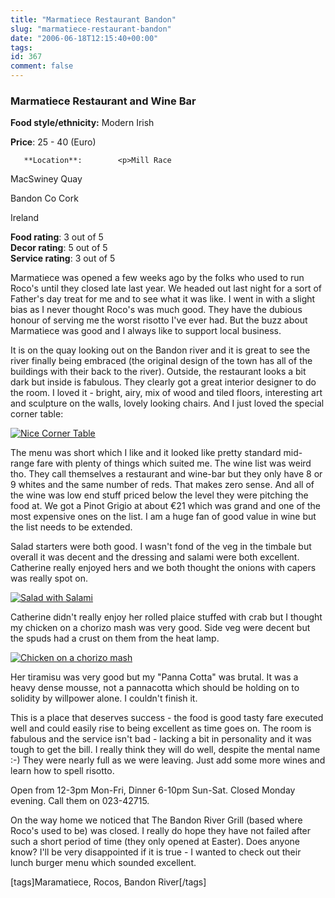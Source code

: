```yaml
---
title: "Marmatiece Restaurant Bandon"
slug: "marmatiece-restaurant-bandon"
date: "2006-06-18T12:15:40+00:00"
tags:
id: 367
comment: false
---
```


  <div class='hreview'>         

### Marmatiece Restaurant and Wine Bar

**Food style/ethnicity:** Modern Irish

**Price**: 25 - 40        (Euro)

       **Location**:        <p>Mill Race

MacSwiney Quay

Bandon               Co Cork

Ireland
      </p>        <div>**Food rating**: <span class="rating">3</span> out of 5<div class="sb-fullstar"> </div><div class="sb-fullstar"> </div><div class="sb-fullstar"> </div><div class="sb-emptystar"> </div><div class="sb-emptystar"> </div><div style="clear: left"></div></div>    <div>**Decor rating**: <span class="rating">5</span> out of 5<div class="sb-fullstar"> </div><div class="sb-fullstar"> </div><div class="sb-fullstar"> </div><div class="sb-fullstar"> </div><div class="sb-fullstar"> </div><div style="clear: left"></div></div>   <div>**Service rating**: <span class="rating">3</span> out of 5<div class="sb-fullstar"> </div><div class="sb-fullstar"> </div><div class="sb-fullstar"> </div><div class="sb-emptystar"> </div><div class="sb-emptystar"> </div><div style="clear: left"></div></div>   <div class='description'>

Marmatiece was opened a few weeks ago by the folks who used to run Roco's until they closed late last year. We headed out last night for a sort of Father's day treat for me and to see what it was like. I went in with a slight bias as I never thought Roco's was much good. They have the dubious honour of serving me the worst risotto I've ever had. But the buzz about Marmatiece was good and I always like to support local business.

It is on the quay looking out on the Bandon river and it is great to see the river finally being embraced (the original design of the town has all of the buildings with their back to the river). Outside, the restaurant looks a bit dark but inside is fabulous. They clearly got a great interior designer to do the room. I loved it - bright, airy, mix of wood and tiled floors, interesting art and sculpture on the walls, lovely looking chairs. And I just loved the special corner table: 

[![Nice Corner Table](http://static.flickr.com/78/169476960_840bb1c88f.jpg)](http://www.flickr.com/photos/bandon1/169476960/ "Photo Sharing")

The menu was short which I like and it looked like pretty standard mid-range fare with plenty of things which suited me. The wine list was weird tho. They call themselves a restaurant and wine-bar but they only have 8 or 9 whites and the same number of reds. That makes zero sense. And all of the wine was low end stuff priced below the level they were pitching the food at. We got a Pinot Grigio at about €21 which was grand and one of the most expensive ones on the list. I am a huge fan of good value in wine but the list needs to be extended.

Salad starters were both good. I wasn't fond of the veg in the timbale but overall it was decent and the dressing and salami were both excellent. Catherine really enjoyed hers and we both thought the onions with capers was really spot on.

[![Salad with Salami](http://static.flickr.com/69/169477042_f3975b3f99.jpg)](http://www.flickr.com/photos/bandon1/169477042/ "Photo Sharing")

Catherine didn't really enjoy her rolled plaice stuffed with crab but I thought my chicken on a chorizo mash was very good. Side veg were decent but the spuds had a crust on them from the heat lamp.

[![Chicken on a chorizo mash](http://static.flickr.com/75/169476808_03b9421de4.jpg)](http://www.flickr.com/photos/bandon1/169476808/ "Photo Sharing")

Her tiramisu was very good but my "Panna Cotta" was brutal. It was a heavy dense mousse, not a pannacotta which should be holding on to solidity by willpower alone. I couldn't finish it.

This is a place that deserves success - the food is good tasty fare executed well and could easily rise to being excellent as time goes on. The room is fabulous and the service isn't bad - lacking a bit in personality and it was tough to get the bill. I really think they will do well, despite the mental name :-) They were nearly full as we were leaving. Just add some more wines and learn how to spell risotto.

Open from 12-3pm Mon-Fri, Dinner 6-10pm Sun-Sat. Closed Monday evening. Call them on 023-42715.

On the way home we noticed that The Bandon River Grill (based where Roco's used to be) was closed. I really do hope they have not failed after such a short period of time (they only opened at Easter). Does anyone know? I'll be very disappointed if it is true - I wanted to check out their lunch burger menu which sounded excellent.

[tags]Maramatiece, Rocos, Bandon River[/tags]
</div>     </div>
<script type="application/x-subnode; charset=utf-8">
       <!-- the following is structured blog data for machine readers. -->
       <subnode xmlns:data-view="http://www.w3.org/2003/g/data-view#" data-view:transformation="http://structuredblogging.org/subnode-to-rdf-interpreter.xsl" xmlns="http://www.structuredblogging.org/xmlns#subnode">
            <xml-structured-blog-entry xmlns="http://www.structuredblogging.org/xmlns">
              <generator id="wpsb-1" type="x-wpsb-post" version="1"/><review type="review/restaurant"><subject name="Marmatiece Restaurant and Wine Bar" ethnicity="Modern Irish"><price min="25" max="40" currency="Euro"/><location address="Mill Race" subaddress="MacSwiney Quay" city="Bandon" postcode="Co Cork" country="Ireland"/></subject><foodrating max="5" min="0">3</foodrating><decorrating max="5" min="0">5</decorrating><servicerating max="5" min="0">3</servicerating><description>Marmatiece was opened a few weeks ago by the folks who used to run Roco's until they closed late last year. We headed out last night for a sort of Father's day treat for me and to see what it was like. I went in with a slight bias as I never thought Roco's was much good. They have the dubious honour of serving me the worst risotto I've ever had. But the buzz about Marmatiece was good and I always like to support local business.

It is on the quay looking out on the Bandon river and it is great to see the river finally being embraced (the original design of the town has all of the buildings with their back to the river). Outside, the restaurant looks a bit dark but inside is fabulous. They clearly got a great interior designer to do the room. I loved it - bright, airy, mix of wood and tiled floors, interesting art and sculpture on the walls, lovely looking chairs. And I just loved the special corner table: 

&lt;a href= http://www.flickr.com/photos/bandon1/169476960/  title= Photo Sharing &gt;&lt;img src= http://static.flickr.com/78/169476960_840bb1c88f.jpg  width= 500  height= 375  alt= Nice Corner Table  /&gt;&lt;/a&gt;

The menu was short which I like and it looked like pretty standard mid-range fare with plenty of things which suited me. The wine list was weird tho. They call themselves a restaurant and wine-bar but they only have 8 or 9 whites and the same number of reds. That makes zero sense. And all of the wine was low end stuff priced below the level they were pitching the food at. We got a Pinot Grigio at about €21 which was grand and one of the most expensive ones on the list. I am a huge fan of good value in wine but the list needs to be extended.

Salad starters were both good. I wasn't fond of the veg in the timbale but overall it was decent and the dressing and salami were both excellent. Catherine really enjoyed hers and we both thought the onions with capers was really spot on.

&lt;a href= http://www.flickr.com/photos/bandon1/169477042/  title= Photo Sharing &gt;&lt;img src= http://static.flickr.com/69/169477042_f3975b3f99.jpg  width= 500  height= 375  alt= Salad with Salami  /&gt;&lt;/a&gt;

Catherine didn't really enjoy her rolled plaice stuffed with crab but I thought my chicken on a chorizo mash was very good. Side veg were decent but the spuds had a crust on them from the heat lamp.

&lt;a href= http://www.flickr.com/photos/bandon1/169476808/  title= Photo Sharing &gt;&lt;img src= http://static.flickr.com/75/169476808_03b9421de4.jpg  width= 500  height= 375  alt= Chicken on a chorizo mash  /&gt;&lt;/a&gt;

Her tiramisu was very good but my  Panna Cotta  was brutal. It was a heavy dense mousse, not a pannacotta which should be holding on to solidity by willpower alone. I couldn't finish it.

This is a place that deserves success - the food is good tasty fare executed well and could easily rise to being excellent as time goes on. The room is fabulous and the service isn't bad - lacking a bit in personality and it was tough to get the bill. I really think they will do well, despite the mental name :-) They were nearly full as we were leaving. Just add some more wines and learn how to spell risotto.

Open from 12-3pm Mon-Fri, Dinner 6-10pm Sun-Sat. Closed Monday evening. Call them on 023-42715.

On the way home we noticed that The Bandon River Grill (based where Roco's used to be) was closed. I really do hope they have not failed after such a short period of time (they only opened at Easter). Does anyone know? I'll be very disappointed if it is true - I wanted to check out their lunch burger menu which sounded excellent.

[tags]Maramatiece, Rocos, Bandon River[/tags]</description></review>
            </xml-structured-blog-entry>
       </subnode>
       </script>
